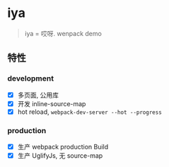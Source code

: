 # iya
> iya = 哎呀. wenpack demo

## 特性

### development
- [x] 多页面, 公用库
- [x] 开发 inline-source-map
- [x] hot reload, `webpack-dev-server --hot --progress`

### production
- [x] 生产 webpack production Build
- [x] 生产 UglifyJs, 无 source-map